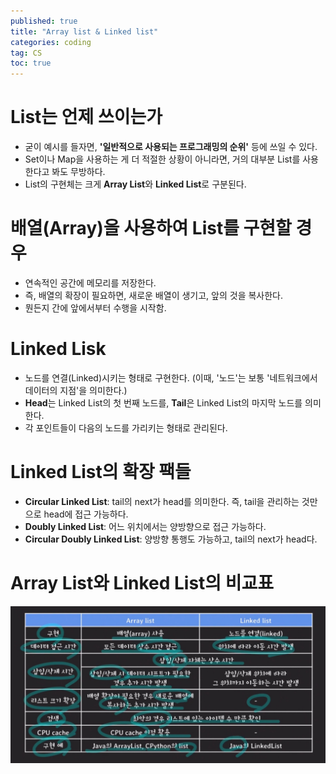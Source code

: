 ```yaml
---
published: true
title: "Array list & Linked list"
categories: coding
tag: CS
toc: true
---
```

# List는 언제 쓰이는가  
  - 굳이 예시를 들자면, **'일반적으로 사용되는 프로그래밍의 순위'** 등에 쓰일 수 있다.  
  - Set이나 Map을 사용하는 게 더 적절한 상황이 아니라면, 거의 대부분 List를 사용한다고 봐도 무방하다.  
  - List의 구현체는 크게 **Array List**와 **Linked List**로 구분된다.  
    
# 배열(Array)을 사용하여 List를 구현할 경우  

  - 연속적인 공간에 메모리를 저장한다.  
  - 즉, 배열의 확장이 필요하면, 새로운 배열이 생기고, 앞의 것을 복사한다.  
  - 뭔든지 간에 앞에서부터 수행을 시작함.  
    
# Linked Lisk  
  - 노드를 연결(Linked)시키는 형태로 구현한다. (이때, '노드'는 보통 '네트워크에서 데이터의 지점'을 의미한다.)  
  - **Head**는 Linked List의 첫 번째 노드를, **Tail**은 Linked List의 마지막 노드를 의미한다.  
  - 각 포인트들이 다음의 노드를 가리키는 형태로 관리된다.  

# Linked List의 확장 팩들  
  - **Circular Linked List**: tail의 next가 head를 의미한다. 즉, tail을 관리하는 것만으로 head에 접근 가능하다.  
  - **Doubly Linked List**: 어느 위치에서는 양방향으로 접근 가능하다.  
  - **Circular Doubly Linked List**: 양방향 통행도 가능하고, tail의 next가 head다.  
  # Array List와 Linked List의 비교표  

![94](../images/2024-01-14-cs1/94.jpg)

  
